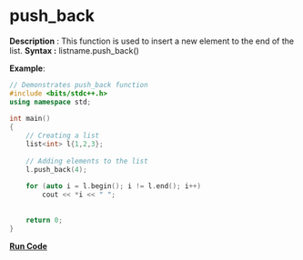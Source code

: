 # push_back

**Description** : This function is used to insert a new element to the end of the list.
**Syntax :** listname.push_back()

**Example**:
```cpp
// Demonstrates push_back function
#include <bits/stdc++.h> 
using namespace std; 
  
int main() 
{ 
    // Creating a list 
    list<int> l{1,2,3}; 
  
    // Adding elements to the list 
    l.push_back(4);
  
    for (auto i = l.begin(); i != l.end(); i++) 
        cout << *i << " "; 
  
  
    return 0; 
} 

```
**[Run Code](https://rextester.com/HIGF44565)**

